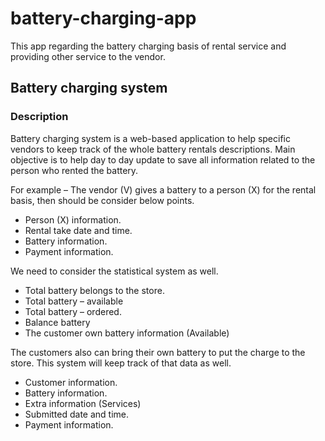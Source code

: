 # battery-charging-app
This app regarding the battery charging basis of rental service and providing other service to the vendor.

## Battery charging system

### Description
Battery charging system is a web-based application to help specific vendors to keep track of the whole battery rentals descriptions. Main objective is to help day to day update to save all information related to the person who rented the battery.

For example – The vendor (V) gives a battery to a person (X) for the rental basis, then should be consider below points.

- Person (X) information.
- Rental take date and time.
- Battery information.
- Payment information.

We need to consider the statistical system as well.
- Total battery belongs to the store.
- Total battery – available
- Total battery – ordered.
- Balance battery
- The customer own battery information (Available)

The customers also can bring their own battery to put the charge to the store. This system will keep track of that data as well.

- Customer information.
- Battery information.
- Extra information (Services)
- Submitted date and time.
- Payment information.